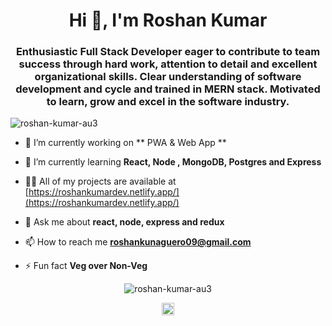 <h1 align="center">Hi 👋, I'm Roshan Kumar</h1>
<h3 align="center">Enthusiastic Full Stack Developer eager to contribute to team success through hard work, attention to detail and excellent organizational skills. Clear understanding of software development and cycle and trained in MERN stack. Motivated to learn, grow and excel in the software industry.</h3>

<p align="left"> <img src="https://komarev.com/ghpvc/?username=roshan-kumar-au3" alt="roshan-kumar-au3" /> </p>

- 🔭 I’m currently working on ** PWA & Web App **

- 🌱 I’m currently learning **React, Node , MongoDB, Postgres and Express**

- 👨‍💻 All of my projects are available at [https://roshankumardev.netlify.app/](https://roshankumardev.netlify.app/)

- 💬 Ask me about **react, node, express and redux**

- 📫 How to reach me **roshankunaguero09@gmail.com**

- ⚡ Fun fact **Veg over Non-Veg**
<p align="center"> <img src="https://github-readme-stats.vercel.app/api?username=roshan-kumar-au3&show_icons=true" alt="roshan-kumar-au3" /> </p>

<p align="center">
<a href="https://linkedin.com/in/roshan kumar" target="blank"><img align="center" src="https://cdn.jsdelivr.net/npm/simple-icons@3.0.1/icons/linkedin.svg" alt="roshan kumar" height="20" width="20" /></a>
</p>
